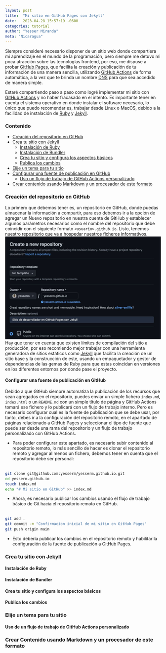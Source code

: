 ```yaml
---
layout: post
title:  "Mi sitio en GitHub Pages con Jekyll"
date:   2023-04-28 15:57:19 -0600
categories: tutorial
author: "Yesser Miranda"
meta: "Nicaragua"
---
```


Siempre consideré necesario disponer de un sitio web donde compartiera mi aprendizaje en el mundo de la programación, pero siempre me detuvo mi poca atracción sobre las tecnologías frontend, por eso, me dispuse a probar [GitHub Pages][github_pages], que facilita la creación y publicación de tu información de una manera sencilla, utilizando [GitHub Actions][github_actions] de forma automática, a la vez que te brinda un nombre [DNS][dns] para que sea accedido de manera simple.

Estaré compartiendo paso a paso como logré implementar mi sitio con [GitHub Actions][github_actions] y no haber fracasado en el intento. Es importante tener en cuenta el sistema operativo en donde instalar el software necesario, lo único que puedo recomendar es, trabajar desde Linux o MacOS, debido a la facilidad de instalación de [Ruby][ruby] y [Jekyll][jekyll].

### Contenido
- [Creación del repositorio en GitHub](#creación-del-repositorio-en-github)
- [Crea tu sitio con Jekyll](#crea-tu-sitio-con-jekyll)
  - [Instalación de Ruby](#instalación-de-ruby)
  - [Instalación de Bundler](#instalación-de-bundler)
  - [Crea tu sitio y configura los aspectos básicos](#crea-tu-sitio-y-configura-los-aspectos-básicos)
  - [Publica los cambios](#publica-los-cambios)
- [Elije un tema para tu sitio](#elije-un-tema-para-tu-sitio)
- [Configurar una fuente de publicación en GitHub](#configurar-una-fuente-de-publicación-en-github)
  - [Uso un flujo de trabajo de GitHub Actions personalizado](#uso-de-un-flujo-de-trabajo-de-github-actions-personalizado)
- [Crear contenido usando Markdown y un procesador de este formato](#crear-contenido-usando-markdown-y-un-procesador-de-este-formato)

### Creación del repositorio en GitHub
Lo primero que debemos tener es, un repositorio en GitHub, donde puedas almacenar la información a compartir, para eso debemos ir a la opción de agregar un Nuevo repositorio en nuestra cuenta de GitHub y establecer algunos parámetros necesarios como el nombre del repositorio que debe coincidir con el siguiente formato `<usuario>.github.io`. Listo, tenemos nuestro repositorio que va a hospedar nuestros ficheros informativos.  
![Repositorio de GitHub para Pages][repo]
Hay que tener en cuenta que existen límites de compilación del sitio a producción, por eso recomiendo mejor trabajar con una herramienta generadora de sitios estáticos como [Jekyll][jekyll] que facilita la creación de un sitio base y la construcción de este, usando un empaquetador y gestor de dependencias de las gemas de Ruby para que estas coincidan en versiones en los diferentes entornos por donde pase el proyecto.  
#### Configurar una fuente de publicación en GitHub
Debido a que GitHub siempre automatiza la publicación de los recursos que sean agregados en el repositorio, puedes enviar un simple fichero `index.md`, `index.html` o un `README.md` con un simple título de página y GitHub Actions tomará ese fichero y lo publicará con un flujo de trabajo interno. Pero es necesario configurar cual es la fuente de publicación que se debe usar, por tanto, debes ir a la configuración del repositorio remoto, en el apartado de páginas relacionado a GitHub Pages y seleccionar el tipo de fuente que puede ser desde una rama del repositorio y un flujo de trabajo personalizado con GitHub Actions.  

- Para poder configurar este apartado, es necesario subir contenido al repositorio remoto, lo más sencillo de hacer es clonar el repositorio remoto y agregar al menos un fichero, debemos tener en cuenta que el repositorio debe ser personal:  

```bash

git clone git@github.com:yesserm/yesserm.github.io.git
cd yesserm.github.io
touch index.md
echo "# Mi sitio en GitHub" >> index.md

```  

- Ahora, es necesario publicar los cambios usando el flujo de trabajo básico de Git hacia el repositorio remoto en GitHub.  

```bash

git add .
git commit -m "Confirmacion inicial de mi sitio en GitHub Pages"
git push origin main

```  

- Esto debería publicar los cambios en el repositorio remoto y habilitar la configuración de la fuente de publicación a GitHub Pages.


### Crea tu sitio con Jekyll

#### Instalación de Ruby
#### Instalación de Bundler
#### Crea tu sitio y configura los aspectos básicos
#### Publica los cambios


### Elije un tema para tu sitio

#### Uso de un flujo de trabajo de GitHub Actions personalizado



### Crear Contenido usando Markdown y un procesador de este formato

<!--DOCS-->
[github_pages]: https://pages.github.com/ "Pagina de inicio de GitHub Pages"
[github_actions]: https://github.com/features/actions "Característica de GitHub Actions"
[dns]: https://en.wikipedia.org/wiki/Domain_Name_System "Sistema de Nombres de Dominio"
[temas]: https://pages.github.com/themes/ "Temas soportados por GitHub Pages"
[minima_github]: https://github.com/jekyll/minima "Repositorio GitHub de Minima"
[jekyll]: https://jekyllrb.com/docs/ "Herramienta generadora de sitios estáticos"
[ruby]: https://www.ruby-lang.org/es/documentation/installation/ "Documentación del Lenguaje Ruby"

<!--IMAGES-->
[repo]: /images/create-new-repo-github.jpg "Crear un nuevo repositorio de GitHub"